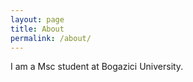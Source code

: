 ```yaml
---
layout: page
title: About
permalink: /about/
---
```


I am a Msc student at Bogazici University. 


